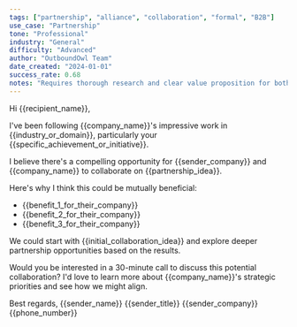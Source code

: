 ```yaml
---
tags: ["partnership", "alliance", "collaboration", "formal", "B2B"]
use_case: "Partnership"
tone: "Professional"
industry: "General"
difficulty: "Advanced"
author: "OutboundOwl Team"
date_created: "2024-01-01"
success_rate: 0.68
notes: "Requires thorough research and clear value proposition for both parties"
---
```


Hi {{recipient_name}},

I've been following {{company_name}}'s impressive work in {{industry_or_domain}}, particularly your {{specific_achievement_or_initiative}}.

I believe there's a compelling opportunity for {{sender_company}} and {{company_name}} to collaborate on {{partnership_idea}}.

Here's why I think this could be mutually beneficial:

- {{benefit_1_for_their_company}}
- {{benefit_2_for_their_company}}
- {{benefit_3_for_their_company}}

We could start with {{initial_collaboration_idea}} and explore deeper partnership opportunities based on the results.

Would you be interested in a 30-minute call to discuss this potential collaboration? I'd love to learn more about {{company_name}}'s strategic priorities and see how we might align.

Best regards,
{{sender_name}}
{{sender_title}}
{{sender_company}}
{{phone_number}} 
